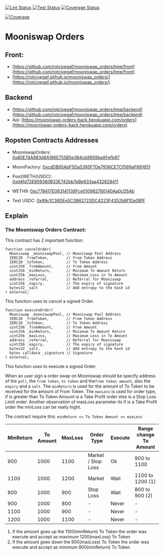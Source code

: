 [![Lint Status](https://github.com/rotcivegaf/mooniswap_orders/workflows/Lint/badge.svg)](https://github.com/rotcivegaf/mooniswap_orders/actions?query=workflow%3ALint)
[![Test Status](https://github.com/rotcivegaf/mooniswap_orders/workflows/Test/badge.svg)](https://github.com/rotcivegaf/mooniswap_orders/actions?query=workflow%3ATest)
[![Coverage Status](https://github.com/rotcivegaf/mooniswap_orders/workflows/Coverage/badge.svg)](https://github.com/rotcivegaf/mooniswap_orders/actions?query=workflow%3ACoverage)

[![Coverage](https://codecov.io/gh/rotcivegaf/mooniswap_orders/graph/badge.svg)](https://codecov.io/gh/rotcivegaf/mooniswap_orders)

# Mooniswap Orders

## Front:

  - [https://github.com/rotcivegaf/mooniswap_orders/tree/front](https://github.com/rotcivegaf/mooniswap_orders/tree/front)
  - [https://rotcivegaf.github.io/mooniswap_orders/](https://rotcivegaf.github.io/mooniswap_orders/)

## Backend
  - [https://github.com/rotcivegaf/mooniswap_orders/tree/backend](https://github.com/rotcivegaf/mooniswap_orders/tree/backend)
  - Api: [https://mooniswap-orders-back.herokuapp.com/orders](https://mooniswap-orders-back.herokuapp.com/orders)

## Ropsten Contracts Addresses

  - MooniswapOrders: [0x80E74A883d8A196E755B5e384cb9959beAFefb87](https://ropsten.etherscan.io/address/0x80E74A883d8A196E755B5e384cb9959beAFefb87)

  - MooniFactory: [0xcdDB95AbF5Da5395F7De7936CE7Cf569aF891651](https://ropsten.etherscan.io/address/0xcdDB95AbF5Da5395F7De7936CE7Cf569aF891651)
  - Pool(WETH/USDC): [0xd4fd72E859380B33E742bb7eBe633aa432628411](https://ropsten.etherscan.io/address/0xd4fd72E859380B33E742bb7eBe633aa432628411)
  
  - WETH9: [0xc778417E063141139Fce010982780140Aa0cD5Ab](https://ropsten.etherscan.io/address/0xc778417E063141139Fce010982780140Aa0cD5Ab)  
  - Test USDC: [0x99c1C36DEe5C3B62723DC4223F4352bBf1Da0BfF](https://ropsten.etherscan.io/address/0x99c1C36DEe5C3B62723DC4223F4352bBf1Da0BfF)

## Explain

  ### The Mooniswap Orders Contract:
  This contract has 2 important function:
```solidity
function cancelOrder(
  Mooniswap _mooniswapPool, // Mooniswap Pool Address
  IERC20 _fromToken,        // From Token Address
  IERC20 _toToken,          // To Token Address
  uint256 _fromAmount,      // From Amount
  uint256 _minReturn,       // Minimum To Amount Return
  uint256 _maxLoss,         // Maximum Loss in To Amount
  address _referral,        // Referral for Mooniswap
  uint256 _expiry,          // The expiry of signature
  bytes32 _salt             // Add entropy to the hash id
) external;
```
This function uses to cancel a signed Order.
        
```solidity
function executeOrder(
  Mooniswap _mooniswapPool, // Mooniswap Pool Address
  IERC20 _fromToken,        // From Token Address
  IERC20 _toToken,          // To Token Address
  uint256 _fromAmount,      // From Amount
  uint256 _minReturn,       // Minimum To Amount Return
  uint256 _maxLoss,         // Maximum Loss in To Amount
  address _referral,        // Referral for Mooniswap
  uint256 _expiry,          // The expiry of signature
  bytes32 _salt,            // Add entropy to the hash id
  bytes calldata _signature // Signature
) external;
```
This function uses to execute a signed Order.

When an user sign a order swap on Mooniswap should be specify address of the `poll`, the `from token`, `to token` and the`from token amount`, also the `expiry` and a `salt`.
The `minReturn` is used for the amount of To Token to be received for the amount of From Token.
The `maxLoss` is used for order type, if is greater than To Token Amount is a Take Profit order else is a Stop Loss Limit order. 
Another observation of masLoss parameter its if is a Take Profit order the minLoss can be really hight.

The contract require this: `minReturn <= To Token Amount <= maxLoss`

| MinReturn | To Amount | MaxLoss | Order Type         | Execute | Range change To Amount
|---------- |---------- |---------|------------------- |-------- |-----------------------
| 900       | 1000      | 1100    | Market / Stop Loss | Ok      | 900  to 1100
| 1100      | 1000      | 1200    | Market             | Wait    | 1100 to 1200 (1)
| 800       | 1000      | 900     | Stop Loss          | Wait    | 800  to  900 (2)
| 900       | 1000      | 800     | -                  | Never   | -
| 1100      | 1000      | 900     | -                  | Never   | -
| 1200      | 1000      | 1100    | -                  | Never   | -

1. If the amount goes up the 1100(minReturn) To Token the order was execute and accept as maximum 1200(maxLoss) To Token
2. If the amount goes down the 900(maxLoss) To Token the order was execute and accept as minimum 800(minReturn) To Token
